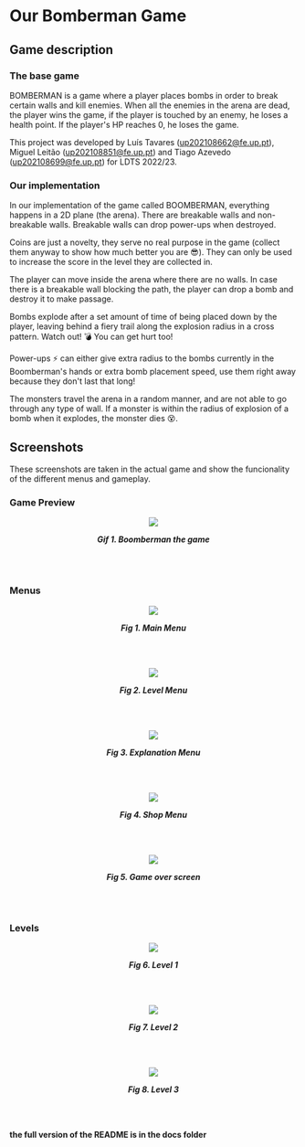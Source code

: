 ﻿# Our Bomberman Game
## Game description
### The base game
BOMBERMAN is a game where a player places bombs in order to break certain walls and kill enemies. 
When all the enemies in the arena are dead, the player wins the game, if the player is touched by an enemy, 
he loses a health point. If the player's HP reaches 0, he loses the game.

This project was developed by Luís Tavares (up202108662@fe.up.pt), Miguel Leitão (up202108851@fe.up.pt)
and Tiago Azevedo (up202108699@fe.up.pt) for LDTS 2022/23.

### Our implementation
In our implementation of the game called BOOMBERMAN, everything happens in a 2D plane (the arena). 
There are breakable walls and non-breakable walls. Breakable walls can drop power-ups when destroyed.

Coins are just a novelty, they serve no real purpose in the game (collect them anyway to show how much better you are 😎). 
They can only be used to increase the score in the level they are collected in.

The player can move inside the arena where there are no walls. In case there is a breakable wall blocking the path, 
the player can drop a bomb and destroy it to make passage.

Bombs explode after a set amount of time of being placed down by the player, leaving behind a fiery trail along the 
explosion radius in a cross pattern. Watch out! 💣 You can get hurt too!

Power-ups ⚡ can either give extra radius to the bombs currently in the Boomberman's hands or extra bomb placement speed, 
use them right away because they don't last that long!

The monsters travel the arena in a random manner, and are not able to go through any type of wall. 
If a monster is within the radius of explosion of a bomb when it explodes, the monster dies 😵.

## Screenshots
These screenshots are taken in the actual game and show the funcionality of the different menus and gameplay.

### Game Preview
<p align="center" justify="center">
  <img src="docs/gifs/preview.gif"/>
</p>
<p align="center">
  <b><i>Gif 1. Boomberman the game</i></b>
</p>
<br>
<br/>

### Menus

<p align="center" justify="center">
  <img src="docs/images/screenshots/MainMenu.png"/>
</p>
<p align="center">
  <b><i>Fig 1. Main Menu</i></b>
</p>
<br>
<br/>

<p align="center" justify="center">
  <img src="docs/images/screenshots/LevelMenu.png"/>
</p>
<p align="center">
  <b><i>Fig 2. Level Menu</i></b>
</p>
<br>
<br/>

<p align="center" justify="center">
  <img src="docs/images/screenshots/ExplanationMenu.png"/>
</p>
<p align="center">
  <b><i>Fig 3. Explanation Menu</i></b>
</p>
<br>
<br/>

<p align="center" justify="center">
  <img src="docs/images/screenshots/ShopMenu.png"/>
</p>
<p align="center">
  <b><i>Fig 4. Shop Menu</i></b>
</p>
<br>
<br/>

<p align="center" justify="center">
  <img src="docs/images/screenshots/GameOver.png"/>
</p>
<p align="center">
  <b><i>Fig 5. Game over screen</i></b>
</p>
<br>
<br/>

### Levels

<p align="center" justify="center">
  <img src="docs/images/screenshots/lvl1.png"/>
</p>
<p align="center">
  <b><i>Fig 6. Level 1</i></b>
</p>
<br>
<br/>

<p align="center" justify="center">
  <img src="docs/images/screenshots/lvl2.png"/>
</p>
<p align="center">
  <b><i>Fig 7. Level 2</i></b>
</p>
<br>
<br/>

<p align="center" justify="center">
  <img src="docs/images/screenshots/lvl3.png"/>
</p>
<p align="center">
  <b><i>Fig 8. Level 3</i></b>
</p>
<br>
<br/>

**the full version of the README is in the docs folder**
